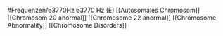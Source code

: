 #Frequenzen/63770Hz
63770 Hz (E)
[[Autosomales Chromosom]]
[[Chromosom 20 anormal]]
[[Chromosome 22 anormal]]
[[Chromosome Abnormality]]
[[Chromosome Disorders]]